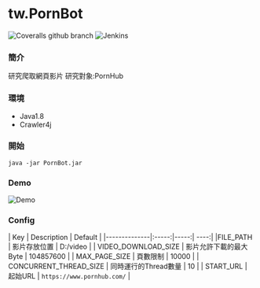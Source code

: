 # tw.PornBot


![Coveralls github branch](https://img.shields.io/badge/java-1.8-green.svg)
![Jenkins](https://img.shields.io/badge/license-MIT-blue.svg)

### 簡介

研究爬取網頁影片
研究對象:PornHub

### 環境
- Java1.8
- Crawler4j

### 開始

``java -jar PornBot.jar``

### Demo


![Demo](https://raw.githubusercontent.com/tim232385/PornBot/master/image/demo.gif)





### Config


| Key | Description | Default | 
|--------------|:-----:|-----:| ----:|
|FILE_PATH | 影片存放位置 | D:/video |
| VIDEO_DOWNLOAD_SIZE | 影片允許下載的最大Byte | 104857600 |
| MAX_PAGE_SIZE | 頁數限制 | 10000 |
| CONCURRENT_THREAD_SIZE | 同時運行的Thread數量 | 10 |
| START_URL | 起始URL | `https://www.pornhub.com/` |
